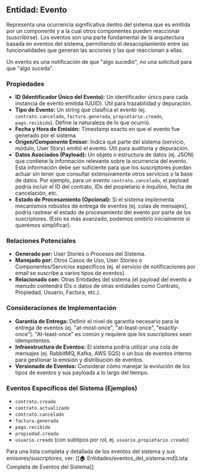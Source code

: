 ## Entidad: Evento

Representa una ocurrencia significativa dentro del sistema que es emitida por un componente y a la cual otros componentes pueden reaccionar (suscribirse). Los eventos son una parte fundamental de la arquitectura basada en eventos del sistema, permitiendo el desacoplamiento entre las funcionalidades que generan las acciones y las que reaccionan a ellas.

Un evento es una notificación de que "algo sucedió", no una solicitud para que "algo suceda".

### Propiedades

- **ID (Identificador Único del Evento):** Un identificador único para cada instancia de evento emitida (UUID). Útil para trazabilidad y depuración.
- **Tipo de Evento:** Un string que clasifica el evento (ej. `contrato.cancelado`, `factura.generada`, `propietario.creado`, `pago.recibido`). Define la naturaleza de lo que ocurrió.
- **Fecha y Hora de Emisión:** Timestamp exacto en que el evento fue generado por el sistema.
- **Origen/Componente Emisor:** Indica qué parte del sistema (servicio, módulo, User Story) emitió el evento. Útil para auditoría y depuración.
- **Datos Asociados (Payload):** Un objeto o estructura de datos (ej. JSON) que contiene la información relevante sobre la ocurrencia del evento. Esta información debe ser suficiente para que los suscriptores puedan actuar sin tener que consultar extensivamente otros servicios o la base de datos. Por ejemplo, para un evento `contrato.cancelado`, el payload podría incluir el ID del contrato, IDs del propietario e inquilino, fecha de cancelación, etc.
- **Estado de Procesamiento (Opcional):** Si el sistema implementa mecanismos robustos de entrega de eventos (ej. colas de mensajes), podría rastrear el estado de procesamiento del evento por parte de los suscriptores. (Esto es más avanzado, podemos omitirlo inicialmente si queremos simplificar).

### Relaciones Potenciales

- **Generado por:** User Stories o Procesos del Sistema.
- **Manejado por:** Otros Casos de Uso, User Stories o Componentes/Servicios específicos (ej. el servicio de notificaciones por email se suscribe a varios tipos de eventos).
- **Relacionado con:** Otras Entidades del sistema (el payload del evento a menudo contendrá IDs o datos de otras entidades como Contrato, Propiedad, Usuario, Factura, etc.).

### Consideraciones de Implementación

- **Garantía de Entrega:** Definir el nivel de garantía necesario para la entrega de eventos (ej. "at-most-once", "at-least-once", "exactly-once"). "At-least-once" es común y requiere que los suscriptores sean idempotentes.
- **Infraestructura de Eventos:** El sistema podría utilizar una cola de mensajes (ej. RabbitMQ, Kafka, AWS SQS) o un bus de eventos interno para gestionar la emisión y distribución de eventos.
- **Versionado de Eventos:** Considerar cómo manejar la evolución de los tipos de eventos y sus payloads a lo largo del tiempo.

### Eventos Específicos del Sistema (Ejemplos)

- `contrato.creado`
- `contrato.actualizado`
- `contrato.cancelado`
- `factura.generada`
- `pago.recibido`
- `propiedad.creada`
- `usuario.creado` (con subtipos por rol, ej. `usuario.propietario.creado`)

Para una lista completa y detallada de los eventos del sistema y sus emisores/suscriptores, ver: [[🏠 Entidades/eventos_del_sistema.md|Lista Completa de Eventos del Sistema]]
